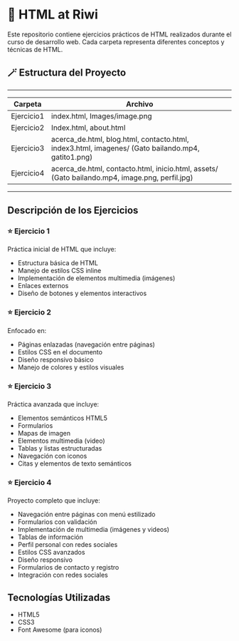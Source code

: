 # 🚀 HTML at Riwi

Este repositorio contiene ejercicios prácticos de HTML realizados durante el curso de desarrollo web. Cada carpeta representa diferentes conceptos y técnicas de HTML.

## 🪄 Estructura del Proyecto

-----------------------------------------------------
| Carpeta         | Archivo                         |
|-----------------|---------------------------------|
| Ejercicio1      | index.html, Images/image.png    |
| Ejercicio2      | Index.html, about.html          |----------------------------------------------------------------------
| Ejercicio3      | acerca_de.html, blog.html, contacto.html, index3.html, imagenes/ (Gato bailando.mp4, gatito1.png)     |
| Ejercicio4      | acerca_de.html, contacto.html, inicio.html, assets/ (Gato bailando.mp4, image.png, perfil.jpg)        |
---------------------------------------------------------------------------------------------------------------------------

## Descripción de los Ejercicios

### ⭐ Ejercicio 1

Práctica inicial de HTML que incluye:

- Estructura básica de HTML
- Manejo de estilos CSS inline
- Implementación de elementos multimedia (imágenes)
- Enlaces externos
- Diseño de botones y elementos interactivos

### ⭐ Ejercicio 2

Enfocado en:

- Páginas enlazadas (navegación entre páginas)
- Estilos CSS en el documento
- Diseño responsivo básico
- Manejo de colores y estilos visuales

### ⭐ Ejercicio 3

Práctica avanzada que incluye:

- Elementos semánticos HTML5
- Formularios
- Mapas de imagen
- Elementos multimedia (video)
- Tablas y listas estructuradas
- Navegación con iconos
- Citas y elementos de texto semánticos

### ⭐ Ejercicio 4

Proyecto completo que incluye:

- Navegación entre páginas con menú estilizado
- Formularios con validación
- Implementación de multimedia (imágenes y videos)
- Tablas de información
- Perfil personal con redes sociales
- Estilos CSS avanzados
- Diseño responsivo
- Formularios de contacto y registro
- Integración con redes sociales

## Tecnologías Utilizadas

- HTML5
- CSS3
- Font Awesome (para iconos)
